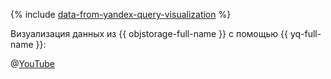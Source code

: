 {% include [data-from-yandex-query-visualization](../../_tutorials/datalens/data-from-yandex-query-visualization.md) %}

Визуализация данных из {{ objstorage-full-name }} с помощью {{ yq-full-name }}:

@[YouTube](https://youtu.be/17cAGgG2YFU?si=59et36ostZENyU7t)
